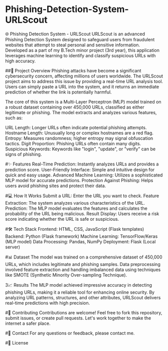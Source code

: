 # Phishing-Detection-System-URLScout
🌐 Phishing Detection System - URLScout
URLScout is an advanced Phishing Detection System designed to safeguard users from fraudulent websites that attempt to steal personal and sensitive information. Developed as a part of my B.Tech minor project (3rd year), this application leverages machine learning to identify and classify suspicious URLs with high accuracy.

##🚀 Project Overview
Phishing attacks have become a significant cybersecurity concern, affecting millions of users worldwide. The URLScout project aims to address this issue by providing a real-time URL analysis tool. Users can simply paste a URL into the system, and it returns an immediate prediction of whether the link is potentially harmful.

The core of this system is a Multi-Layer Perceptron (MLP) model trained on a robust dataset containing over 450,000 URLs, classified as either legitimate or phishing. The model extracts and analyzes various features, such as:

URL Length: Longer URLs often indicate potential phishing attempts.
Hostname Length: Unusually long or complex hostnames are a red flag.
Entropy: Measures randomness; higher entropy may signal obfuscation tactics.
Digit Proportion: Phishing URLs often contain many digits.
Suspicious Keywords: Keywords like "login", "update", or "verify" can be signs of phishing.

#✨ Features
Real-Time Prediction: Instantly analyzes URLs and provides a prediction score.
User-Friendly Interface: Simple and intuitive design for quick and easy usage.
Advanced Machine Learning: Utilizes a sophisticated MLP model for accurate predictions.
Protection Against Phishing: Helps users avoid phishing sites and protect their data.

#💻 How It Works
Submit a URL: Enter the URL you want to check.
Feature Extraction: The system analyzes various characteristics of the URL.
Prediction: The MLP model evaluates the features and calculates the probability of the URL being malicious.
Result Display: Users receive a risk score indicating whether the URL is safe or suspicious.

#🛠️ Tech Stack
Frontend: HTML, CSS, JavaScript (Flask templates)
Backend: Python (Flask framework)
Machine Learning: TensorFlow/Keras (MLP model)
Data Processing: Pandas, NumPy
Deployment: Flask (Local server)

#📊 Dataset
The model was trained on a comprehensive dataset of 450,000 URLs, which includes legitimate and phishing samples. Data preprocessing involved feature extraction and handling imbalanced data using techniques like SMOTE (Synthetic Minority Over-sampling Technique).

3📈 Results
The MLP model achieved impressive accuracy in detecting phishing URLs, making it a reliable tool for enhancing online security. By analyzing URL patterns, structures, and other attributes, URLScout delivers real-time predictions with high precision.

#🤝 Contributing
Contributions are welcome! Feel free to fork this repository, submit issues, or create pull requests. Let's work together to make the internet a safer place.

#📧 Contact
For any questions or feedback, please contact me.

#📝 License
